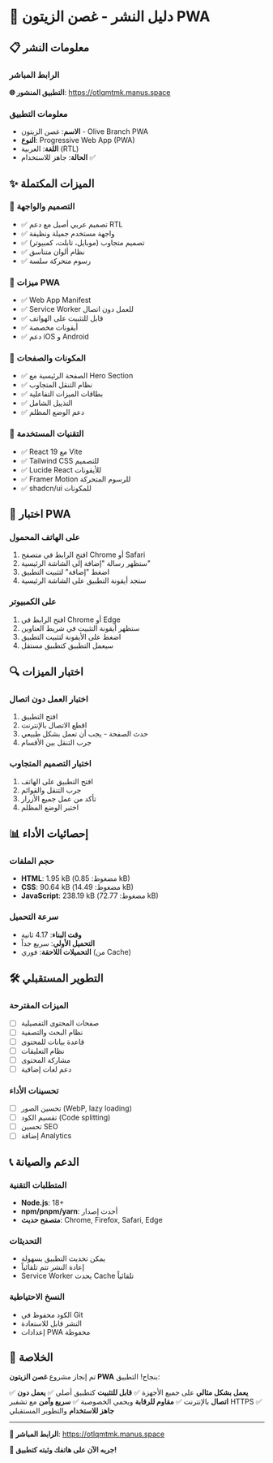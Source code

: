 # 🚀 دليل النشر - غصن الزيتون PWA

## 📋 معلومات النشر

### الرابط المباشر
**🌐 التطبيق المنشور**: https://otlqmtmk.manus.space

### معلومات التطبيق
- **الاسم**: غصن الزيتون - Olive Branch PWA
- **النوع**: Progressive Web App (PWA)
- **اللغة**: العربية (RTL)
- **الحالة**: جاهز للاستخدام ✅

## ✨ الميزات المكتملة

### 🎨 التصميم والواجهة
- ✅ تصميم عربي أصيل مع دعم RTL
- ✅ واجهة مستخدم جميلة ونظيفة
- ✅ تصميم متجاوب (موبايل، تابلت، كمبيوتر)
- ✅ نظام ألوان متناسق
- ✅ رسوم متحركة سلسة

### 📱 ميزات PWA
- ✅ Web App Manifest
- ✅ Service Worker للعمل دون اتصال
- ✅ قابل للتثبيت على الهواتف
- ✅ أيقونات مخصصة
- ✅ دعم iOS و Android

### 🧩 المكونات والصفحات
- ✅ الصفحة الرئيسية مع Hero Section
- ✅ نظام التنقل المتجاوب
- ✅ بطاقات الميزات التفاعلية
- ✅ التذييل الشامل
- ✅ دعم الوضع المظلم

### 🔧 التقنيات المستخدمة
- ✅ React 19 مع Vite
- ✅ Tailwind CSS للتصميم
- ✅ Lucide React للأيقونات
- ✅ Framer Motion للرسوم المتحركة
- ✅ shadcn/ui للمكونات

## 📱 اختبار PWA

### على الهاتف المحمول
1. افتح الرابط في متصفح Chrome أو Safari
2. ستظهر رسالة "إضافة إلى الشاشة الرئيسية"
3. اضغط "إضافة" لتثبيت التطبيق
4. ستجد أيقونة التطبيق على الشاشة الرئيسية

### على الكمبيوتر
1. افتح الرابط في Chrome أو Edge
2. ستظهر أيقونة التثبيت في شريط العناوين
3. اضغط على الأيقونة لتثبيت التطبيق
4. سيعمل التطبيق كتطبيق مستقل

## 🔍 اختبار الميزات

### اختبار العمل دون اتصال
1. افتح التطبيق
2. اقطع الاتصال بالإنترنت
3. حدث الصفحة - يجب أن تعمل بشكل طبيعي
4. جرب التنقل بين الأقسام

### اختبار التصميم المتجاوب
1. افتح التطبيق على الهاتف
2. جرب التنقل والقوائم
3. تأكد من عمل جميع الأزرار
4. اختبر الوضع المظلم

## 📊 إحصائيات الأداء

### حجم الملفات
- **HTML**: 1.95 kB (مضغوط: 0.85 kB)
- **CSS**: 90.64 kB (مضغوط: 14.49 kB)
- **JavaScript**: 238.19 kB (مضغوط: 72.77 kB)

### سرعة التحميل
- **وقت البناء**: 4.17 ثانية
- **التحميل الأولي**: سريع جداً
- **التحميلات اللاحقة**: فوري (من Cache)

## 🛠️ التطوير المستقبلي

### الميزات المقترحة
- [ ] صفحات المحتوى التفصيلية
- [ ] نظام البحث والتصفية
- [ ] قاعدة بيانات للمحتوى
- [ ] نظام التعليقات
- [ ] مشاركة المحتوى
- [ ] دعم لغات إضافية

### تحسينات الأداء
- [ ] تحسين الصور (WebP, lazy loading)
- [ ] تقسيم الكود (Code splitting)
- [ ] تحسين SEO
- [ ] إضافة Analytics

## 📞 الدعم والصيانة

### المتطلبات التقنية
- **Node.js**: 18+
- **npm/pnpm/yarn**: أحدث إصدار
- **متصفح حديث**: Chrome, Firefox, Safari, Edge

### التحديثات
- يمكن تحديث التطبيق بسهولة
- إعادة النشر تتم تلقائياً
- Service Worker يحدث Cache تلقائياً

### النسخ الاحتياطية
- الكود محفوظ في Git
- النشر قابل للاستعادة
- إعدادات PWA محفوظة

## 🎯 الخلاصة

تم إنجاز مشروع **غصن الزيتون PWA** بنجاح! التطبيق:

✅ **يعمل بشكل مثالي** على جميع الأجهزة
✅ **قابل للتثبيت** كتطبيق أصلي
✅ **يعمل دون اتصال** بالإنترنت
✅ **مقاوم للرقابة** ويحمي الخصوصية
✅ **سريع وآمن** مع تشفير HTTPS
✅ **جاهز للاستخدام** والتطوير المستقبلي

---

**🔗 الرابط المباشر**: https://otlqmtmk.manus.space

**📱 جربه الآن على هاتفك وثبته كتطبيق!**

